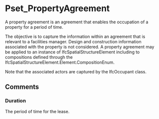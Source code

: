 # Pset_PropertyAgreement

A property agreement is an agreement that enables the occupation of a property for a period of time.<!-- end of definition -->

The objective is to capture the information within an  agreement that is relevant to a facilities manager. Design and construction information associated with the property is not considered. A property agreement may be applied to an instance of IfcSpatialStructureElement including to compositions defined through the IfcSpatialStructureElement.Element.CompositionEnum.

Note that the associated actors are captured by the IfcOccupant class.


## Comments

### Duration

The period of time for the lease.


